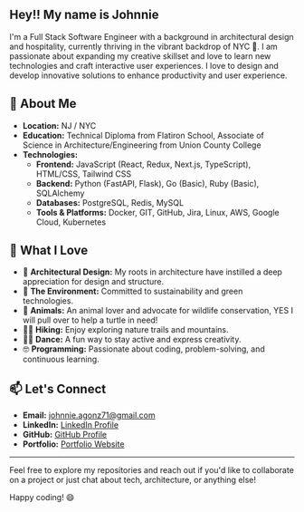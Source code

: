## Hey!! My name is Johnnie

I'm a Full Stack Software Engineer with a background in architectural design and hospitality, currently thriving in the vibrant backdrop of NYC 🌇. I am passionate about expanding my creative skillset and love to learn new technologies and craft interactive user experiences. I love to design and develop innovative solutions to enhance productivity and user experience.

## 🌟 About Me

- **Location:** NJ / NYC
- **Education:** Technical Diploma from Flatiron School, Associate of Science in Architecture/Engineering from Union County College
- **Technologies:** 
  - **Frontend:** JavaScript (React, Redux, Next.js, TypeScript), HTML/CSS, Tailwind CSS
  - **Backend:** Python (FastAPI, Flask), Go (Basic), Ruby (Basic), SQLAlchemy
  - **Databases:** PostgreSQL, Redis, MySQL
  - **Tools & Platforms:** Docker, GIT, GitHub, Jira, Linux, AWS, Google Cloud, Kubernetes

## 🌱 What I Love

- 🕌 **Architectural Design:** My roots in architecture have instilled a deep appreciation for design and structure.
- 🌳 **The Environment:** Committed to sustainability and green technologies.
- 🐢 **Animals:** An animal lover and advocate for wildlife conservation, YES I will pull over to help a turtle in need!
- 🧗🏻 **Hiking:** Enjoy exploring nature trails and mountains.
- 🕺🏻 **Dance:** A fun way to stay active and express creativity.
- 🤓 **Programming:** Passionate about coding, problem-solving, and continuous learning.

## 📫 Let's Connect

- **Email:** [johnnie.agonz71@gmail.com](mailto:johnnie.agonz71@gmail.com)
- **LinkedIn:** [LinkedIn Profile](https://www.linkedin.com/in/johnnie-gonzalez71/)
- **GitHub:** [GitHub Profile](https://github.com/Johnnie71)
- **Portfolio:** [Portfolio Website](https://www.johnniedev.com/)

---

Feel free to explore my repositories and reach out if you'd like to collaborate on a project or just chat about tech, architecture, or anything else!

Happy coding! 😄
